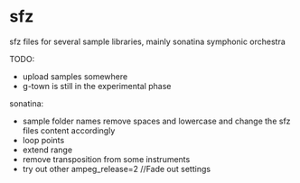 sfz
===
sfz files for several sample libraries, mainly sonatina symphonic orchestra

TODO:
* upload samples somewhere
* g-town is still in the experimental phase

sonatina:
* sample folder names remove spaces and lowercase and change the sfz files content accordingly
* loop points
* extend range
* remove transposition from some instruments
* try out other ampeg_release=2 //Fade out settings
